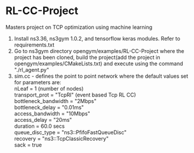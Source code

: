 # RL-CC-Project
Masters project on TCP optimization using machine learning

1. Install ns3.36, ns3gym 1.0.2, and tensorflow keras modules. Refer to requirements.txt
2. Go to ns3gym directory opengym/examples/RL-CC-Project where the project has been cloned, build the project(add the project in opengym/examples/CMakeLists.txt) and execute using the command  "./rl_agent.py"
3. sim.cc - defines the point to point network where the default values set for parameters are:  
           nLeaf = 1 (number of nodes)  
           transport_prot = "TcpRl"  (event based Tcp RL CC)  
           bottleneck_bandwidth = "2Mbps"  
           bottleneck_delay = "0.01ms"  
           access_bandwidth = "10Mbps"  
           access_delay = "20ms"  
           duration = 60.0 secs  
           queue_disc_type = "ns3::PfifoFastQueueDisc"  
           recovery = "ns3::TcpClassicRecovery"  
           sack = true
